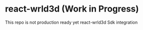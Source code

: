 # react-wrld3d (Work in Progress)
This repo is not production ready yet
 react-wrld3d Sdk integration
